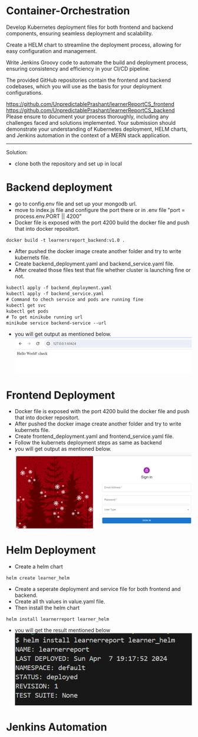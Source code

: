 # Container-Orchestration
Develop Kubernetes deployment files for both frontend and backend components, ensuring seamless deployment and scalability.

Create a HELM chart to streamline the deployment process, allowing for easy configuration and management.

Write Jenkins Groovy code to automate the build and deployment process, ensuring consistency and efficiency in your CI/CD pipeline.

The provided GitHub repositories contain the frontend and backend codebases, which you will use as the basis for your deployment configurations.

https://github.com/UnpredictablePrashant/learnerReportCS_frontend
https://github.com/UnpredictablePrashant/learnerReportCS_backend
Please ensure to document your process thoroughly, including any challenges faced and solutions implemented. Your submission should demonstrate your understanding of Kubernetes deployment, HELM charts, and Jenkins automation in the context of a MERN stack application.

-------------------------------------------------------------------------------
Solution:

* clone both the repository and set up in local 

# Backend deployment

* go to config.env file and set up your mongodb url.
* move to index.js file and configure the port there or in .env file "port = process.env.PORT || 4200" 
* Docker file is exposed with the port 4200 build the docker file and push that into docker repositort.
```
docker build -t learnersreport_backend:v1.0 .
```
* After pushed the docker image create another folder and try to write kubernets file.
* Create backend_deployment.yaml and backend_service.yaml file.
* After created those files test that file whether cluster is launching fine or not.
```
kubectl apply -f backend_deployment.yaml
kubectl apply -f backend_service.yaml
# Command to chech service and pods are running fine
kubectl get svc
kubectl get pods
# To get minikube running url
minikube service backend-service --url 
```
* you will get output as mentioned below.
![alt text](backend_deployment.PNG)

# Frontend Deployment

* Docker file is exposed with the port 4200 build the docker file and push that into docker repositort.
* After pushed the docker image create another folder and try to write kubernets file.
* Create frontend_deployment.yaml and frontend_service.yaml file.
* Follow the kubernets deployment steps as same as backend
* you will get output as mentioned below.
![alt text](frontend_deployment.PNG)

# Helm Deployment 

* Create a helm chart 
```
helm create learner_helm 
```
* Create a seperate deployment and service file for both frontend and backend.
* Create all th values in value.yaml file.
* Then install the helm chart 
```
helm install learnerreport learner_helm
```
* you will get the result mentioned below
![alt text](helm_install.PNG)

# Jenkins Automation 